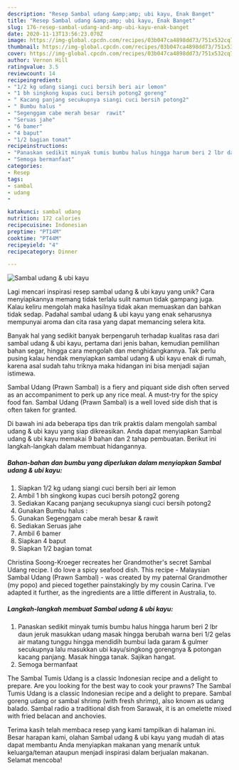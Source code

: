 ```yaml
---
description: "Resep Sambal udang &amp;amp; ubi kayu, Enak Banget"
title: "Resep Sambal udang &amp;amp; ubi kayu, Enak Banget"
slug: 176-resep-sambal-udang-and-amp-ubi-kayu-enak-banget
date: 2020-11-13T13:56:23.070Z
image: https://img-global.cpcdn.com/recipes/03b047ca4898dd73/751x532cq70/sambal-udang-ubi-kayu-foto-resep-utama.jpg
thumbnail: https://img-global.cpcdn.com/recipes/03b047ca4898dd73/751x532cq70/sambal-udang-ubi-kayu-foto-resep-utama.jpg
cover: https://img-global.cpcdn.com/recipes/03b047ca4898dd73/751x532cq70/sambal-udang-ubi-kayu-foto-resep-utama.jpg
author: Vernon Hill
ratingvalue: 3.5
reviewcount: 14
recipeingredient:
- "1/2 kg udang siangi cuci bersih beri air lemon"
- "1 bh singkong kupas cuci bersih potong2 goreng"
- " Kacang panjang secukupnya siangi cuci bersih potong2"
- " Bumbu halus "
- "Segenggam cabe merah besar  rawit"
- "Seruas jahe"
- "6 bamer"
- "4 baput"
- "1/2 bagian tomat"
recipeinstructions:
- "Panaskan sedikit minyak tumis bumbu halus hingga harum beri 2 lbr daun jeruk masukkan udang masak hingga berubah warna beri 1/2 gelas air matang tunggu hingga mendidih bumbui lada garam &amp; gulmer secukupnya lalu masukkan ubi kayu/singkong gorengnya &amp; potongan kacang panjang. Masak hingga tanak. Sajikan hangat."
- "Semoga bermanfaat"
categories:
- Resep
tags:
- sambal
- udang
- 

katakunci: sambal udang  
nutrition: 172 calories
recipecuisine: Indonesian
preptime: "PT14M"
cooktime: "PT44M"
recipeyield: "4"
recipecategory: Dinner

---
```



![Sambal udang &amp; ubi kayu](https://img-global.cpcdn.com/recipes/03b047ca4898dd73/751x532cq70/sambal-udang-ubi-kayu-foto-resep-utama.jpg)

Lagi mencari inspirasi resep sambal udang &amp; ubi kayu yang unik? Cara menyiapkannya memang tidak terlalu sulit namun tidak gampang juga. Kalau keliru mengolah maka hasilnya tidak akan memuaskan dan bahkan tidak sedap. Padahal sambal udang &amp; ubi kayu yang enak seharusnya mempunyai aroma dan cita rasa yang dapat memancing selera kita.

Banyak hal yang sedikit banyak berpengaruh terhadap kualitas rasa dari sambal udang &amp; ubi kayu, pertama dari jenis bahan, kemudian pemilihan bahan segar, hingga cara mengolah dan menghidangkannya. Tak perlu pusing kalau hendak menyiapkan sambal udang &amp; ubi kayu enak di rumah, karena asal sudah tahu triknya maka hidangan ini bisa menjadi sajian istimewa.

Sambal Udang (Prawn Sambal) is a fiery and piquant side dish often served as an accompaniment to perk up any rice meal. A must-try for the spicy food fan. Sambal Udang (Prawn Sambal) is a well loved side dish that is often taken for granted.


Di bawah ini ada beberapa tips dan trik praktis dalam mengolah sambal udang &amp; ubi kayu yang siap dikreasikan. Anda dapat menyiapkan Sambal udang &amp; ubi kayu memakai 9 bahan dan 2 tahap pembuatan. Berikut ini langkah-langkah dalam membuat hidangannya.

<!--inarticleads1-->

##### Bahan-bahan dan bumbu yang diperlukan dalam menyiapkan Sambal udang &amp; ubi kayu:

1. Siapkan 1/2 kg udang siangi cuci bersih beri air lemon
1. Ambil 1 bh singkong kupas cuci bersih potong2 goreng
1. Sediakan  Kacang panjang secukupnya siangi cuci bersih potong2
1. Gunakan  Bumbu halus :
1. Gunakan Segenggam cabe merah besar &amp; rawit
1. Sediakan Seruas jahe
1. Ambil 6 bamer
1. Siapkan 4 baput
1. Siapkan 1/2 bagian tomat


Christina Soong-Kroeger recreates her Grandmother&#39;s secret Sambal Udang recipe. I do love a spicy seafood dish. This recipe - Malaysian Sambal Udang (Prawn Sambal) - was created by my paternal Grandmother (my popo) and pieced together painstakingly by my cousin Carina. I&#39;ve adapted it further, as the ingredients are a little different in Australia, to. 

<!--inarticleads2-->

##### Langkah-langkah membuat Sambal udang &amp; ubi kayu:

1. Panaskan sedikit minyak tumis bumbu halus hingga harum beri 2 lbr daun jeruk masukkan udang masak hingga berubah warna beri 1/2 gelas air matang tunggu hingga mendidih bumbui lada garam &amp; gulmer secukupnya lalu masukkan ubi kayu/singkong gorengnya &amp; potongan kacang panjang. Masak hingga tanak. Sajikan hangat.
1. Semoga bermanfaat


The Sambal Tumis Udang is a classic Indonesian recipe and a delight to prepare. Are you looking for the best way to cook your prawns? The Sambal Tumis Udang is a classic Indonesian recipe and a delight to prepare. Sambal goreng udang or sambal shrimp (with fresh shrimp), also known as udang balado. Sambal radio a traditional dish from Sarawak, it is an omelette mixed with fried belacan and anchovies. 

Terima kasih telah membaca resep yang kami tampilkan di halaman ini. Besar harapan kami, olahan Sambal udang &amp; ubi kayu yang mudah di atas dapat membantu Anda menyiapkan makanan yang menarik untuk keluarga/teman ataupun menjadi inspirasi dalam berjualan makanan. Selamat mencoba!
